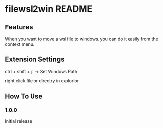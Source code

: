 # filewsl2win README

## Features

When you want to move a wsl file to windows, you can do it easily from the context menu.

## Extension Settings

ctrl + shift + p -> Set Windows Path

right click file or directry in explorlor

## How To Use

### 1.0.0

Initial release
